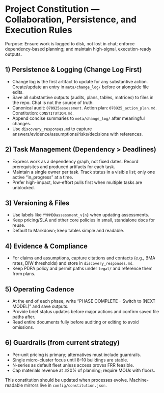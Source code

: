 # Project Constitution — Collaboration, Persistence, and Execution Rules

Purpose: Ensure work is logged to disk, not lost in chat; enforce dependency-based planning; and maintain high-signal, execution-ready outputs.

## 1) Persistence & Logging (Change Log First)
- Change log is the first artifact to update for any substantive action. Create/update an entry in `meta/change_log/` before or alongside file edits.
- Save all substantive outputs (audits, plans, tables, matrices) to files in the repo. Chat is not the source of truth.
- Canonical audit: `070925assessment`. Action plan: `070925_action_plan.md`. Constitution: `CONSTITUTION.md`.
- Append concise summaries to `meta/change_log/` after meaningful changes.
- Use `discovery_responses.md` to capture answers/evidence/assumptions/risks/decisions with references.

## 2) Task Management (Dependency > Deadlines)
- Express work as a dependency graph, not fixed dates. Record prerequisites and produced artifacts for each task.
- Maintain a single owner per task. Track status in a visible list; only one active “in_progress” at a time.
- Prefer high-impact, low-effort pulls first when multiple tasks are unblocked.

## 3) Versioning & Files
- Use labels like `YYMMDDassessment_v{n}` when updating assessments.
- Keep pricing/SLA and other core policies in small, standalone docs for reuse.
- Default to Markdown; keep tables simple and readable.

## 4) Evidence & Compliance
- For claims and assumptions, capture citations and contacts (e.g., BMA rates, DIW thresholds) and store in `discovery_responses.md`.
- Keep PDPA policy and permit paths under `legal/` and reference them from plans.

## 5) Operating Cadence
- At the end of each phase, write “PHASE COMPLETE – Switch to [NEXT MODEL]” and save outputs.
- Provide brief status updates before major actions and confirm saved file paths after.
- Read entire documents fully before auditing or editing to avoid omissions.

## 6) Guardrails (from current strategy)
- Per-unit pricing is primary; alternatives must include guardrails.
- Single micro-cluster focus until 8–10 buildings are stable.
- N-series as default fleet unless access proves FRR feasible.
- Cap materials revenue at ≤20% of planning; require MOUs with floors.

This constitution should be updated when processes evolve. Machine-readable mirrors live in `config/constitution.json`.


